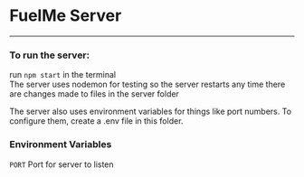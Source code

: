 # FuelMe Server

---

### To run the server: 
run `npm start` in the terminal    
The server uses nodemon for testing so the server restarts any time there are changes made to files in the server folder  
  
The server also uses environment variables for things like port numbers. To configure them, create a .env file in this folder.

### Environment Variables
`PORT` Port for server to listen

